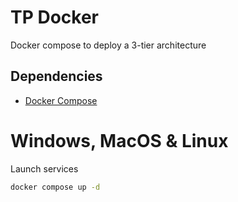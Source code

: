 # TP Docker

Docker compose to deploy a 3-tier architecture

## Dependencies

 - [Docker Compose](https://docs.docker.com/compose/)

# Windows, MacOS & Linux

Launch services
```sh
docker compose up -d
```